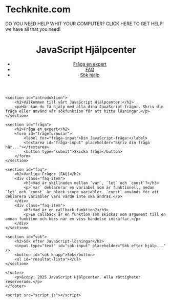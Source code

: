 # Techknite.com
DO YOU NEED HELP WHIT YOUR COMPUTER? CLICK HERE TO GET HELP! we have all that you need!
<!DOCTYPE html>
<html lang="sv">
<head>
    <meta charset="UTF-8">
    <meta name="viewport" content="width=device-width, initial-scale=1.0">
    <title>Hjälp med JavaScript</title>
    <link rel="stylesheet" href="style.css">
</head>
<body>
    <header>
        <h1>JavaScript Hjälpcenter</h1>
        <nav>
            <ul>
                <li><a href="#fråga">Fråga en expert</a></li>
                <li><a href="#faq">FAQ</a></li>
                <li><a href="#sök">Sök hjälp</a></li>
            </ul>
        </nav>
    </header>

    <section id="introduktion">
        <h2>Välkommen till vårt JavaScript Hjälpcenter!</h2>
        <p>Här kan du få hjälp med alla dina JavaScript-frågor. Skriv din fråga eller använd vår sökfunktion för att hitta lösningar.</p>
    </section>

    <section id="fråga">
        <h2>Fråga en expert</h2>
        <form id="frågeformulär">
            <label for="fråga-input">Din JavaScript-fråga:</label>
            <textarea id="fråga-input" placeholder="Skriv din fråga här..."></textarea>
            <button type="submit">Skicka fråga</button>
        </form>
    </section>

    <section id="faq">
        <h2>Vanliga Frågor (FAQ)</h2>
        <div class="faq-item">
            <h3>Vad är skillnaden mellan `var`, `let` och `const`?</h3>
            <p>`var` deklarerar en variabel som är funktionell, medan `let` och `const` är block-scope variabler. `const` används för att deklarera variabler vars värde inte ska ändras.</p>
        </div>
        <div class="faq-item">
            <h3>Vad är en callback-funktion?</h3>
            <p>En callback är en funktion som skickas som argument till en annan funktion och körs när en viss händelse inträffar.</p>
        </div>
    </section>

    <section id="sök">
        <h2>Sök efter JavaScript-lösningar</h2>
        <input type="text" id="sök-input" placeholder="Sök efter hjälp..." />
        <button id="sök-knapp">Sök</button>
        <ul id="resultat-lista"></ul>
    </section>

    <footer>
        <p>&copy; 2025 JavaScript Hjälpcenter. Alla rättigheter reserverade.</p>
    </footer>

    <script src="script.js"></script>
</body>
</html>
